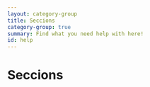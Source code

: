```yaml
---
layout: category-group
title: Seccions
category-group: true
summary: Find what you need help with here!
id: help
---
```


# Seccions
